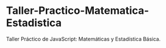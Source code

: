 # Taller-Practico-Matematica-Estadistica
Taller Práctico de JavaScript: Matemáticas y Estadística Básica.
